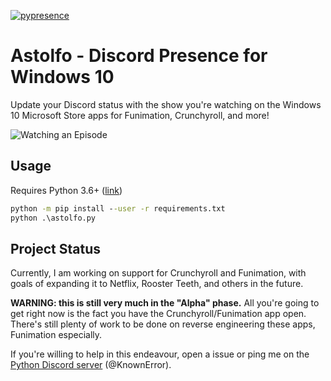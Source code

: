 
[![pypresence](https://img.shields.io/badge/using-pypresence-00bb88.svg?style=for-the-badge&logo=discord&logoWidth=20)](https://github.com/qwertyquerty/pypresence)


# Astolfo - Discord Presence for Windows 10
Update your Discord status with the show you're watching on the Windows 10
Microsoft Store apps for Funimation, Crunchyroll, and more!

![Watching an Episode](https://i.imgur.com/KzBivUm.png)

## Usage
Requires Python 3.6+ ([link](https://www.python.org/downloads/release/python-370/))
```cmd
python -m pip install --user -r requirements.txt
python .\astolfo.py
```

## Project Status
Currently, I am working on support for Crunchyroll and Funimation, with
goals of expanding it to Netflix, Rooster Teeth, and others in the future.


**WARNING: this is still very much in the "Alpha" phase.**
All you're going to get right now is the fact you have the
Crunchyroll/Funimation app open. There's still plenty of work to
be done on reverse engineering these apps, Funimation especially.

If you're willing to help in this
endeavour, open a issue or ping me on the
[Python Discord server](https://discord.gg/python) (@KnownError).



